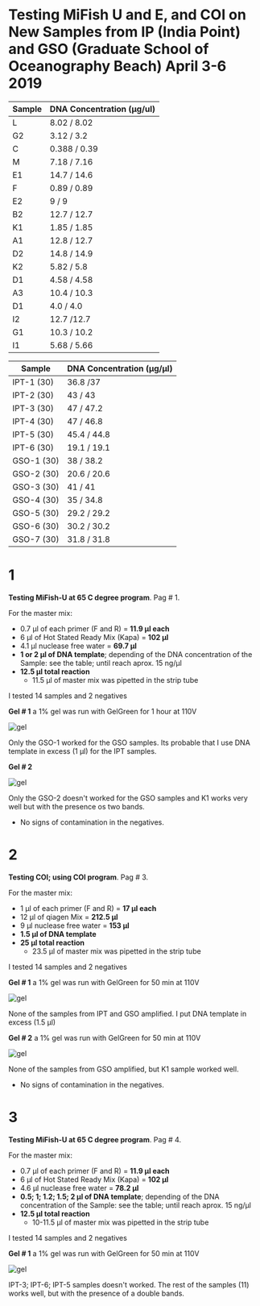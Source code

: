 # Testing MiFish U and E, and COI on New Samples from IP (India Point) and GSO (Graduate School of Oceanography Beach) April 3-6 2019

Sample | DNA Concentration (µg/ul)
-------|---------------------------
L| 8.02 / 8.02
G2| 3.12 / 3.2
C| 0.388 / 0.39
M| 7.18 / 7.16
E1| 14.7 / 14.6
F| 0.89 / 0.89
E2| 9 / 9
B2| 12.7 / 12.7
K1| 1.85 / 1.85
A1| 12.8 / 12.7
D2| 14.8 / 14.9
K2| 5.82 / 5.8
D1| 4.58 / 4.58
A3| 10.4 / 10.3
D1| 4.0 / 4.0
I2| 12.7 /12.7
G1| 10.3 / 10.2
I1| 5.68 / 5.66

Sample | DNA Concentration (µg/µl)
-------|---------------------------
IPT-1 (30)| 36.8 /37
IPT-2 (30)| 43 / 43
IPT-3 (30)| 47 / 47.2
IPT-4 (30)| 47 / 46.8
IPT-5 (30)| 45.4 / 44.8
IPT-6 (30)| 19.1 / 19.1
GSO-1 (30)| 38 / 38.2
GSO-2 (30)| 20.6 / 20.6
GSO-3 (30)| 41 / 41
GSO-4 (30)| 35 / 34.8
GSO-5 (30)| 29.2 / 29.2
GSO-6 (30)| 30.2 / 30.2
GSO-7 (30)| 31.8 / 31.8

# 1
**Testing MiFish-U at 65 C degree program**. Pag # 1.

For the master mix:
- 0.7 µl of each primer (F and R) = **11.9 µl each**
- 6 µl of Hot Stated Ready Mix (Kapa) = **102 µl**
- 4.1 µl nuclease free water = **69.7 µl**
- **1 or 2 µl of DNA template**; depending of the DNA concentration of the Sample: see the table; until reach aprox. 15 ng/μl
- **12.5 µl total reaction**
  - 11.5 µl of master mix was pipetted in the strip tube

I tested 14 samples and 2 negatives

**Gel # 1**
a 1% gel was run with GelGreen for 1 hour at 110V

![gel](/images/April_3_MFU_65_Gel1.png)

Only the GSO-1 worked for the GSO samples. Its probable that I use DNA template in excess (1 µl)
for the IPT samples.

**Gel # 2**

![gel](/images/April3_MFU_65_Gel2.png)

Only the GSO-2 doesn't worked for the GSO samples and K1 works very well but with the presence os two bands.

- No signs of contamination in the negatives.

# 2
**Testing COI; using COI program**. Pag # 3.

For the master mix:
- 1 µl of each primer (F and R) = **17 µl each**
- 12 µl of qiagen Mix = **212.5 µl**
- 9 µl nuclease free water = **153 µl**
- **1.5 µl of DNA template**
- **25 µl total reaction**
  - 23.5 µl of master mix was pipetted in the strip tube

I tested 14 samples and 2 negatives

**Gel # 1**
a 1% gel was run with GelGreen for 50 min at 110V

![gel](/images/April3_COI_Gel1.png)

None of the samples from IPT and GSO amplified. I put DNA template in excess (1.5 µl)

**Gel # 2**
a 1% gel was run with GelGreen for 50 min at 110V

![gel](/images/April3_COI_Gel2.png)

None of the samples from GSO amplified, but K1 sample worked well.

- No signs of contamination in the negatives.

# 3

**Testing MiFish-U at 65 C degree program**. Pag # 4.

For the master mix:
- 0.7 µl of each primer (F and R) = **11.9 µl each**
- 6 µl of Hot Stated Ready Mix (Kapa) = **102 µl**
- 4.6 µl nuclease free water = **78.2 µl**
- **0.5; 1; 1.2; 1.5; 2 µl of DNA template**; depending of the DNA concentration of the Sample: see the table; until reach aprox. 15 ng/μl
- **12.5 µl total reaction**
  - 10-11.5 µl of master mix was pipetted in the strip tube

I tested 14 samples and 2 negatives

**Gel # 1**
a 1% gel was run with GelGreen for 50 min at 110V

![gel](/images/April6_MiFishU_65C.png)

IPT-3; IPT-6; IPT-5 samples doesn't worked. The rest of the samples (11) works well, but with the presence of a double bands.
